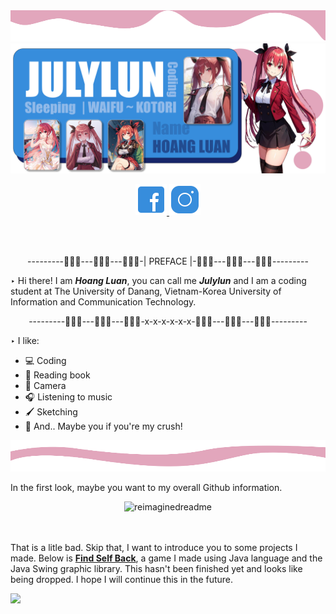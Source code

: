 
<div align="center">
  <img width = "100%" height ="50vw"src = "https://raw.githubusercontent.com/Julylun/JulyLun/main/top.png" alt = "top">
  <a><img src ="https://raw.githubusercontent.com/Julylun/JulyLun/main/waifu.png" alt ="July's Banner"></a>
</div>

<p align="center">
  <a href = "https://www.facebook.com/Sieunhan.anhhung.gaodo/">
    <img width="50vw" src="https://raw.githubusercontent.com/Julylun/JulyLun/main/icon/fbicon.png" alt ="fb icon image" >  
  </a>
  <a href = "https://www.instagram.com/julylun.cat/">
    <img width="50vw" src="https://raw.githubusercontent.com/Julylun/JulyLun/main/icon/igicon.png" alt ="ig icon image" >  
  </a>
</p>

</br>  
</br>

<p align = "center">---------🌸🌸🌸---🌸🌸🌸---🌸🌸🌸-| PREFACE |-🌸🌸🌸---🌸🌸🌸---🌸🌸🌸---------</p>
  
‣ Hi there! I am ***Hoang Luan***, you can call me ***Julylun*** and I am a coding student at The University of Danang, Vietnam-Korea University of Information and Communication Technology.

<p align = "center">---------🌸🌸🌸---🌸🌸🌸---🌸🌸🌸-x-x-x-x-x-x-🌸🌸🌸---🌸🌸🌸---🌸🌸🌸---------</p>
<div>
  <p>‣ I like:</p>
  <div>
    <div>
        <ul>
          <li>💻 Coding</li>
          <li>📖 Reading book</li>
          <li>📸 Camera</li>
          <li>🎧 Listening to music</li>
          <li>🖌️ Sketching </li>
          <li>🌸 And.. Maybe you if you're my crush!</li>
        </ul>
      </div>
      <img width = "100%" height ="50vw"src = "https://github.com/Julylun/JulyLun/blob/main/split.png" alt = "top">
      <p>In the first look, maybe you want to my overall Github information.</p>  
      <div align = "center">
        <img width="70%" src="https://myreadme.vercel.app/api/embed/Julylun?panels=userstatistics,toprepositories,toplanguages,commitgraph" alt="reimaginedreadme"/>  
      </div>
  </div>
  </br>
  </br>
  <p>That is a litle bad. Skip that, I want to introduce you to some projects I made.
Below is <a href = "https://github.com/Julylun/FindSelfBack"><b>Find Self Back</b></a>, a game I made using Java language and the Java Swing graphic library. This hasn't been finished yet and looks like being dropped. I hope I will continue this in the future.</p>
  <a href = "https://github.com/Julylun/FindSelfBack"><img src = "https://github-readme-stats.vercel.app/api/pin/?username=Julylun&repo=FindSelfBack"></a>
</div>









<!--
**Julylun/JulyLun** is a ✨ _special_ ✨ repository because its `README.md` (this file) appears on your GitHub profile.

Here are some ideas to get you started:

- 🔭 I’m currently working on ...
- 🌱 I’m currently learning ...
- 👯 I’m looking to collaborate on ...
- 🤔 I’m looking for help with ...
- 💬 Ask me about ...
- 📫 How to reach me: ...
- 😄 Pronouns: ...
- ⚡ Fun fact: ...
-->
